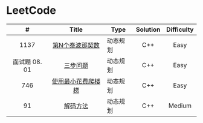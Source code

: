 # LeetCode

|       #       |                            Title                             | Type     | Solution | Difficulty |
| :-----------: | :----------------------------------------------------------: | -------- | :------: | :--------: |
|     1137      | [第N个泰波那契数](https://leetcode.cn/problems/n-th-tribonacci-number/) | 动态规划 |   C++    |    Easy    |
| 面试题 08. 01 | [三步问题](https://leetcode.cn/problems/three-steps-problem-lcci/) | 动态规划 |   C++    |    Easy    |
|      746      | [使用最小花费爬楼梯](https://leetcode.cn/problems/min-cost-climbing-stairs/) | 动态规划 |   C++    |    Easy    |
|      91       |    [解码方法](https://leetcode.cn/problems/decode-ways/)     | 动态规划 |   C++    |   Medium   |

